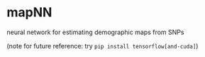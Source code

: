 # mapNN
neural network for estimating demographic maps from SNPs

(note for future reference: try ``pip install tensorflow[and-cuda]``)
